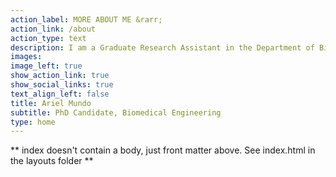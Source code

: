 ```yaml
---
action_label: MORE ABOUT ME &rarr;
action_link: /about
action_type: text
description: I am a Graduate Research Assistant in the Department of Biomedical Engineering at the University of Arkansas. My research studies how cancer is affected by therapy over time, and I am focused on making my work reproducible and open. 
images:
image_left: true
show_action_link: true
show_social_links: true
text_align_left: false
title: Ariel Mundo
subtitle: PhD Candidate, Biomedical Engineering
type: home
---
```


** index doesn't contain a body, just front matter above.
See index.html in the layouts folder **


